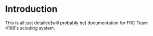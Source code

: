 # Introduction

This is all just detailed(will probably be) documentation for FRC Team 4198's scouting system.
